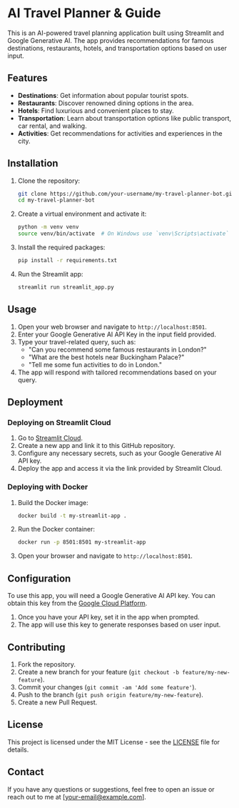 # AI Travel Planner & Guide

This is an AI-powered travel planning application built using Streamlit and Google Generative AI. The app provides recommendations for famous destinations, restaurants, hotels, and transportation options based on user input.

## Features
- **Destinations**: Get information about popular tourist spots.
- **Restaurants**: Discover renowned dining options in the area.
- **Hotels**: Find luxurious and convenient places to stay.
- **Transportation**: Learn about transportation options like public transport, car rental, and walking.
- **Activities**: Get recommendations for activities and experiences in the city.

## Installation

1. Clone the repository:
    ```bash
    git clone https://github.com/your-username/my-travel-planner-bot.git
    cd my-travel-planner-bot
    ```

2. Create a virtual environment and activate it:
    ```bash
    python -m venv venv
    source venv/bin/activate  # On Windows use `venv\Scripts\activate`
    ```

3. Install the required packages:
    ```bash
    pip install -r requirements.txt
    ```

4. Run the Streamlit app:
    ```bash
    streamlit run streamlit_app.py
    ```

## Usage

1. Open your web browser and navigate to `http://localhost:8501`.
2. Enter your Google Generative AI API Key in the input field provided.
3. Type your travel-related query, such as:
    - "Can you recommend some famous restaurants in London?"
    - "What are the best hotels near Buckingham Palace?"
    - "Tell me some fun activities to do in London."
4. The app will respond with tailored recommendations based on your query.

## Deployment

### Deploying on Streamlit Cloud

1. Go to [Streamlit Cloud](https://streamlit.io/cloud).
2. Create a new app and link it to this GitHub repository.
3. Configure any necessary secrets, such as your Google Generative AI API key.
4. Deploy the app and access it via the link provided by Streamlit Cloud.

### Deploying with Docker

1. Build the Docker image:
    ```bash
    docker build -t my-streamlit-app .
    ```

2. Run the Docker container:
    ```bash
    docker run -p 8501:8501 my-streamlit-app
    ```

3. Open your browser and navigate to `http://localhost:8501`.

## Configuration

To use this app, you will need a Google Generative AI API key. You can obtain this key from the [Google Cloud Platform](https://cloud.google.com/).

1. Once you have your API key, set it in the app when prompted.
2. The app will use this key to generate responses based on user input.

## Contributing

1. Fork the repository.
2. Create a new branch for your feature (`git checkout -b feature/my-new-feature`).
3. Commit your changes (`git commit -am 'Add some feature'`).
4. Push to the branch (`git push origin feature/my-new-feature`).
5. Create a new Pull Request.

## License

This project is licensed under the MIT License - see the [LICENSE](LICENSE) file for details.

## Contact

If you have any questions or suggestions, feel free to open an issue or reach out to me at [your-email@example.com].
